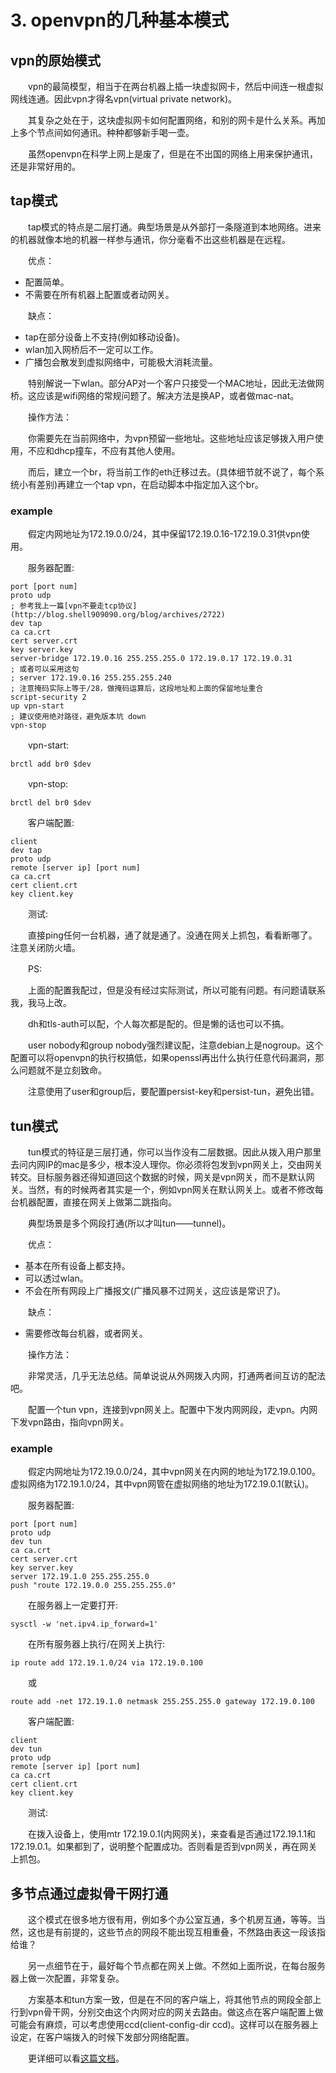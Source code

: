 # 3. openvpn的几种基本模式

## vpn的原始模式

　　vpn的最简模型，相当于在两台机器上插一块虚拟网卡，然后中间连一根虚拟网线连通。因此vpn才得名vpn(virtual private network)。

　　其复杂之处在于，这块虚拟网卡如何配置网络，和别的网卡是什么关系。再加上多个节点间如何通讯。种种都够新手喝一壶。

　　虽然openvpn在科学上网上是废了，但是在不出国的网络上用来保护通讯，还是非常好用的。

## tap模式

　　tap模式的特点是二层打通。典型场景是从外部打一条隧道到本地网络。进来的机器就像本地的机器一样参与通讯，你分毫看不出这些机器是在远程。

　　优点：

* 配置简单。
* 不需要在所有机器上配置或者动网关。

　　缺点：

* tap在部分设备上不支持(例如移动设备)。
* wlan加入网桥后不一定可以工作。
* 广播包会散发到虚拟网络中，可能极大消耗流量。

　　特别解说一下wlan。部分AP对一个客户只接受一个MAC地址，因此无法做网桥。这应该是wifi网络的常规问题了。解决方法是换AP，或者做mac-nat。

　　操作方法：

　　你需要先在当前网络中，为vpn预留一些地址。这些地址应该足够拨入用户使用，不应和dhcp撞车，不应有其他人使用。

　　而后，建立一个br，将当前工作的eth迁移过去。(具体细节就不说了，每个系统小有差别)再建立一个tap vpn，在启动脚本中指定加入这个br。

### example

　　假定内网地址为172.19.0.0/24，其中保留172.19.0.16-172.19.0.31供vpn使用。

　　服务器配置:

```
port [port num]
proto udp
; 参考我上一篇[vpn不要走tcp协议](http://blog.shell909090.org/blog/archives/2722)
dev tap
ca ca.crt
cert server.crt
key server.key
server-bridge 172.19.0.16 255.255.255.0 172.19.0.17 172.19.0.31
; 或者可以采用这句
; server 172.19.0.16 255.255.255.240
; 注意掩码实际上等于/28，做掩码运算后，这段地址和上面的保留地址重合
script-security 2
up vpn-start
; 建议使用绝对路径，避免版本坑 down
vpn-stop
```

　　vpn-start:

```
brctl add br0 $dev
```

　　vpn-stop:

```
brctl del br0 $dev
```

　　客户端配置:

```
client
dev tap
proto udp
remote [server ip] [port num]
ca ca.crt
cert client.crt
key client.key
```

　　测试:

　　直接ping任何一台机器，通了就是通了。没通在网关上抓包，看看断哪了。注意关闭防火墙。

　　PS:

　　上面的配置我配过，但是没有经过实际测试，所以可能有问题。有问题请联系我，我马上改。

　　dh和tls-auth可以配，个人每次都是配的。但是懒的话也可以不搞。

　　user nobody和group nobody强烈建议配，注意debian上是nogroup。这个配置可以将openvpn的执行权搞低，如果openssl再出什么执行任意代码漏洞，那么问题就不是立刻致命。

　　注意使用了user和group后，要配置persist-key和persist-tun，避免出错。

## tun模式

　　tun模式的特征是三层打通，你可以当作没有二层数据。因此从拨入用户那里去问内网IP的mac是多少，根本没人理你。你必须将包发到vpn网关上，交由网关转交。目标服务器还得知道回这个数据的时候，网关是vpn网关，而不是默认网关。当然，有的时候两者其实是一个，例如vpn网关在默认网关上。或者不修改每台机器配置，直接在网关上做第二跳指向。

　　典型场景是多个网段打通(所以才叫tun——tunnel)。

　　优点：

* 基本在所有设备上都支持。
* 可以透过wlan。
* 不会在所有网段上广播报文(广播风暴不过网关，这应该是常识了)。

　　缺点：

* 需要修改每台机器，或者网关。

　　操作方法：

　　非常灵活，几乎无法总结。简单说说从外网拨入内网，打通两者间互访的配法吧。

　　配置一个tun vpn，连接到vpn网关上。配置中下发内网网段，走vpn。内网下发vpn路由，指向vpn网关。

### example

　　假定内网地址为172.19.0.0/24，其中vpn网关在内网的地址为172.19.0.100。虚拟网络为172.19.1.0/24，其中vpn网管在虚拟网络的地址为172.19.0.1(默认)。

　　服务器配置:

```
port [port num]
proto udp
dev tun
ca ca.crt
cert server.crt
key server.key
server 172.19.1.0 255.255.255.0
push "route 172.19.0.0 255.255.255.0"
```

　　在服务器上一定要打开:

```
sysctl -w 'net.ipv4.ip_forward=1'
```

　　在所有服务器上执行/在网关上执行:

```
ip route add 172.19.1.0/24 via 172.19.0.100
```

　　或

```
route add -net 172.19.1.0 netmask 255.255.255.0 gateway 172.19.0.100
```

　　客户端配置:

```
client
dev tun
proto udp
remote [server ip] [port num]
ca ca.crt
cert client.crt
key client.key
```

　　测试:

　　在拨入设备上，使用mtr 172.19.0.1(内网网关)，来查看是否通过172.19.1.1和172.19.0.1。如果都到了，说明整个配置成功。否则看是否到vpn网关，再在网关上抓包。

## 多节点通过虚拟骨干网打通

　　这个模式在很多地方很有用，例如多个办公室互通，多个机房互通，等等。当然，这也是有前提的，这些节点的网段不能出现互相重叠，不然路由表这一段该指给谁？

　　另一点细节在于，最好每个节点都在网关上做。不然如上面所说，在每台服务器上做一次配置，非常复杂。

　　方案基本和tun方案一致，但是在不同的客户端上，将其他节点的网段全部上行到vpn骨干网，分别交由这个内网对应的网关去路由。做这点在客户端配置上做可能会有麻烦，可以考虑使用ccd(client-config-dir ccd)。这样可以在服务器上设定，在客户端拨入的时候下发部分网络配置。

　　更详细可以看[这篇文档](https://community.openvpn.net/openvpn/wiki/RoutedLans)。

　　‍
